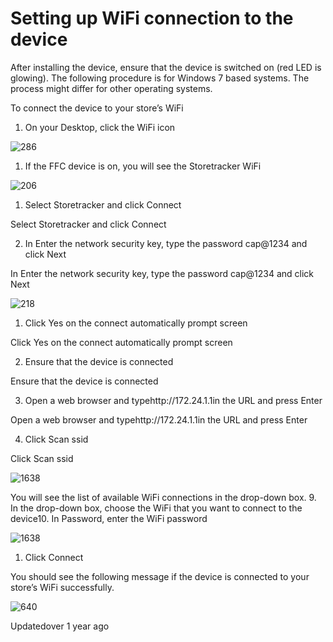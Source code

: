# Setting up WiFi connection to the device

After installing the device, ensure that the device is switched on (red LED is glowing). The following procedure is for Windows 7 based systems. The process might differ for other operating systems.

To connect the device to your store’s WiFi

1. On your Desktop, click the WiFi icon

![286](https://files.readme.io/a8b77eb-icon.png)

1. If the FFC device is on, you will see the Storetracker WiFi

![206](https://files.readme.io/3b3902f-wifi.png)

1. Select Storetracker and click Connect

Select Storetracker and click Connect

2. In Enter the network security key, type the password cap@1234 and click Next

In Enter the network security key, type the password cap@1234 and click Next

![218](https://files.readme.io/f47029a-next.png)

1. Click Yes on the connect automatically prompt screen

Click Yes on the connect automatically prompt screen

2. Ensure that the device is connected

Ensure that the device is connected

3. Open a web browser and typehttp://172.24.1.1in the URL and press Enter

Open a web browser and typehttp://172.24.1.1in the URL and press Enter

4. Click Scan ssid

Click Scan ssid

![1638](https://files.readme.io/ba2f33d-ssid.png)

You will see the list of available WiFi connections in the drop-down box.  9.  In the drop-down box, choose the WiFi that you want to connect to the device10. In Password, enter the WiFi password

![1638](https://files.readme.io/f69e7c0-pass.png)

1. Click Connect

You should see the following message if the device is connected to your store’s WiFi successfully.

![640](https://files.readme.io/36bfe02-successfully.png)

Updatedover 1 year ago